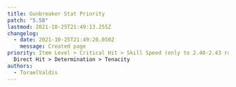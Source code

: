 ```yaml
---
title: Gunbreaker Stat Priority
patch: "5.58"
lastmod: 2021-10-25T21:49:13.255Z
changelog:
  - date: 2021-10-25T21:49:20.050Z
    message: Created page
priority: Item Level > Critical Hit > Skill Speed (only to 2.40-2.43 range) >
  Direct Hit > Determination > Tenacity
authors:
  - ToraelValdis
---
```

